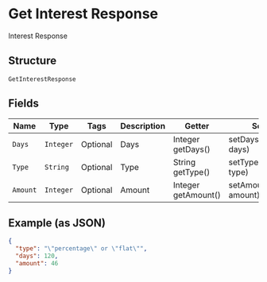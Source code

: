 
# Get Interest Response

Interest Response

## Structure

`GetInterestResponse`

## Fields

| Name | Type | Tags | Description | Getter | Setter |
|  --- | --- | --- | --- | --- | --- |
| `Days` | `Integer` | Optional | Days | Integer getDays() | setDays(Integer days) |
| `Type` | `String` | Optional | Type | String getType() | setType(String type) |
| `Amount` | `Integer` | Optional | Amount | Integer getAmount() | setAmount(Integer amount) |

## Example (as JSON)

```json
{
  "type": "\"percentage\" or \"flat\"",
  "days": 120,
  "amount": 46
}
```

